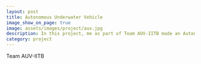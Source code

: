 ```yaml
---
layout: post
title: Autonomous Underwater Vehicle
image_show_on_page: true
image: assets/images/project/auv.jpg
description: In this project, me as part of Team AUV-IITB made an Autonomous Underwater Vehicle(AUV). I managed the software of the vehicle.
category: project
---
```

Team AUV-IITB

